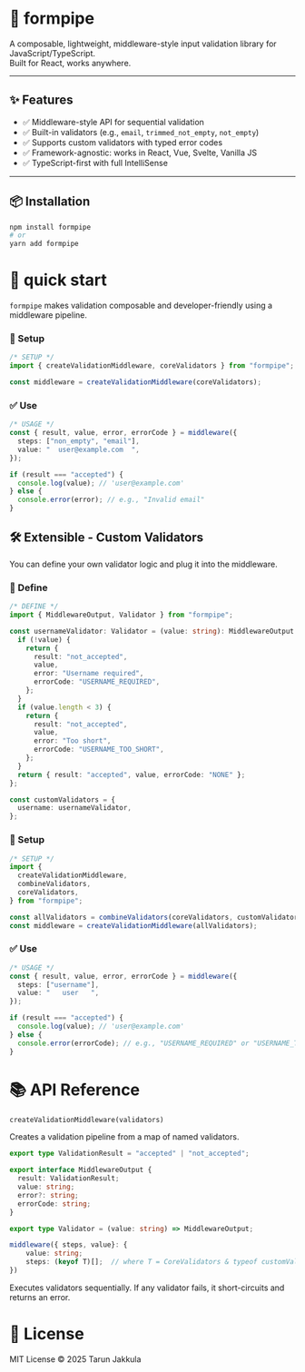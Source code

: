 # 🧩 formpipe

A composable, lightweight, middleware-style input validation library for JavaScript/TypeScript.  
Built for React, works anywhere.

---

## ✨ Features

- ✅ Middleware-style API for sequential validation
- ✅ Built-in validators (e.g., `email`, `trimmed_not_empty`, `not_empty`)
- ✅ Supports custom validators with typed error codes
- ✅ Framework-agnostic: works in React, Vue, Svelte, Vanilla JS
- ✅ TypeScript-first with full IntelliSense

---

## 📦 Installation

```bash
npm install formpipe
# or
yarn add formpipe
```

# 🚀 quick start

`formpipe` makes validation composable and developer-friendly using a middleware pipeline.

### 🧱 Setup

```typescript
/* SETUP */
import { createValidationMiddleware, coreValidators } from "formpipe";

const middleware = createValidationMiddleware(coreValidators);
```

### ✅ Use

```typescript
/* USAGE */
const { result, value, error, errorCode } = middleware({
  steps: ["non_empty", "email"],
  value: "  user@example.com  ",
});

if (result === "accepted") {
  console.log(value); // 'user@example.com'
} else {
  console.error(error); // e.g., "Invalid email"
}
```

## 🛠 Extensible - Custom Validators

You can define your own validator logic and plug it into the middleware.

### 🧾 Define

```typescript
/* DEFINE */
import { MiddlewareOutput, Validator } from "formpipe";

const usernameValidator: Validator = (value: string): MiddlewareOutput => {
  if (!value) {
    return {
      result: "not_accepted",
      value,
      error: "Username required",
      errorCode: "USERNAME_REQUIRED",
    };
  }
  if (value.length < 3) {
    return {
      result: "not_accepted",
      value,
      error: "Too short",
      errorCode: "USERNAME_TOO_SHORT",
    };
  }
  return { result: "accepted", value, errorCode: "NONE" };
};

const customValidators = {
  username: usernameValidator,
};
```

### 🧱 Setup

```typescript
/* SETUP */
import {
  createValidationMiddleware,
  combineValidators,
  coreValidators,
} from "formpipe";

const allValidators = combineValidators(coreValidators, customValidators);
const middleware = createValidationMiddleware(allValidators);
```

### ✅ Use

```typescript
/* USAGE */
const { result, value, error, errorCode } = middleware({
  steps: ["username"],
  value: "   user   ",
});

if (result === "accepted") {
  console.log(value); // 'user@example.com'
} else {
  console.error(errorCode); // e.g., "USERNAME_REQUIRED" or "USERNAME_TOO_SHORT"
}
```

# 📚 API Reference

`createValidationMiddleware(validators)`

Creates a validation pipeline from a map of named validators.

```typescript
export type ValidationResult = "accepted" | "not_accepted";

export interface MiddlewareOutput {
  result: ValidationResult;
  value: string;
  error?: string;
  errorCode: string;
}

export type Validator = (value: string) => MiddlewareOutput;
```

```typescript
middleware({ steps, value}: {
    value: string;
    steps: (keyof T)[];  // where T = CoreValidators & typeof customValidators
})
```

Executes validators sequentially. If any validator fails, it short-circuits and returns an error.

# 📄 License

MIT License © 2025 Tarun Jakkula
